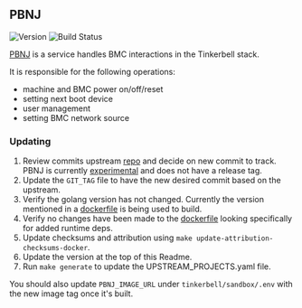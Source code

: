 ## **PBNJ**
![Version](https://img.shields.io/badge/version-7275abd396e5fce9b1358e18fe6d935f6cb341af-blue)
![Build Status](https://codebuild.us-west-2.amazonaws.com/badges?uuid=eyJlbmNyeXB0ZWREYXRhIjoid2ljSmVyT01VN0tXZ1N2YVNoZml3UVIycUluczh2NDUvaGgyWXhMaVp2NFFuV1M3RjZVelY5WFVEMmhhZlUwaDl6UWlwS2pxYUlpZ1RLdEU0NmNMNDFnPSIsIml2UGFyYW1ldGVyU3BlYyI6IkQwOWtkMmlEV0Yyb1dYSVoiLCJtYXRlcmlhbFNldFNlcmlhbCI6MX0%3D&branch=main)

[PBNJ](https://github.com/tinkerbell/pbnj) is a service handles BMC interactions in the Tinkerbell stack.

It is responsible for the following operations:
* machine and BMC power on/off/reset
* setting next boot device
* user management
* setting BMC network source

### Updating

1. Review commits upstream [repo](https://github.com/tinkerbell/pbnj) and decide on new commit to track. PBNJ is currently [experimental](https://github.com/packethost/standards/blob/main/experimental-statement.md) and does not have a release tag.
1. Update the `GIT_TAG` file to have the new desired commit based on the upstream.
1. Verify the golang version has not changed. Currently the version mentioned in a [dockerfile](https://github.com/tinkerbell/pbnj/blob/main/cmd/pbnj/Dockerfile#L1) is being used to build.
1. Verify no changes have been made to the [dockerfile](https://github.com/tinkerbell/pbnj/blob/main/cmd/pbnj/Dockerfile) looking specifically for added runtime deps.
1. Update checksums and attribution using `make update-attribution-checksums-docker`.
1. Update the version at the top of this Readme.
1. Run `make generate` to update the UPSTREAM_PROJECTS.yaml file.

You should also update `PBNJ_IMAGE_URL` under `tinkerbell/sandbox/.env` with the new image tag once it's built.